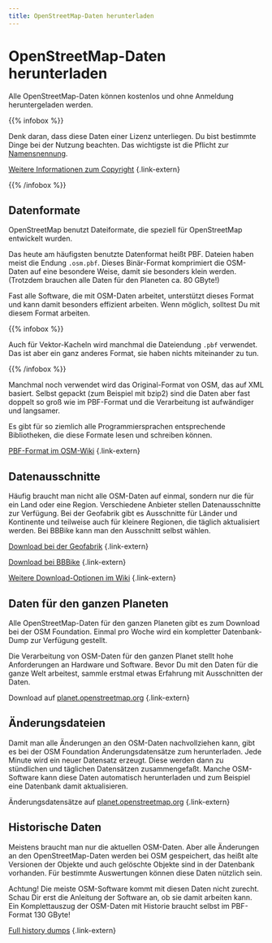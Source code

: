 ```yaml
---
title: OpenStreetMap-Daten herunterladen
---
```


# OpenStreetMap-Daten herunterladen

Alle OpenStreetMap-Daten können kostenlos und ohne Anmeldung heruntergeladen
werden.

{{% infobox %}}

Denk daran, dass diese Daten einer Lizenz unterliegen. Du bist bestimmte Dinge
bei der Nutzung beachten. Das wichtigste ist die Pflicht zur
[Namensnennung](/nutzen/namensnennung/).

[Weitere Informationen zum Copyright](https://www.openstreetmap.org/copyright)
{.link-extern}

{{% /infobox %}}

## Datenformate

OpenStreetMap benutzt Dateiformate, die speziell für OpenStreetMap entwickelt
wurden.

Das heute am häufigsten benutzte Datenformat heißt PBF. Dateien haben meist
die Endung `.osm.pbf`. Dieses Binär-Format komprimiert die OSM-Daten auf eine
besondere Weise, damit sie besonders klein werden. (Trotzdem brauchen alle
Daten für den Planeten ca. 80 GByte!)

Fast alle Software, die mit OSM-Daten arbeitet, unterstützt dieses Format
und kann damit besonders effizient arbeiten. Wenn möglich, solltest Du mit
diesem Format arbeiten.

{{% infobox %}}

Auch für Vektor-Kacheln wird manchmal die Dateiendung `.pbf` verwendet. Das
ist aber ein ganz anderes Format, sie haben nichts miteinander zu tun.

{{% /infobox %}}

Manchmal noch verwendet wird das Original-Format von OSM, das auf XML
basiert. Selbst gepackt (zum Beispiel mit bzip2) sind die Daten aber fast
doppelt so groß wie im PBF-Format und die Verarbeitung ist aufwändiger und
langsamer.

Es gibt für so ziemlich alle Programmiersprachen entsprechende Bibliotheken,
die diese Formate lesen und schreiben können.

[PBF-Format im OSM-Wiki](https://wiki.openstreetmap.org/wiki/PBF_Format)
{.link-extern}

## Datenausschnitte

Häufig braucht man nicht alle OSM-Daten auf einmal, sondern nur die für ein
Land oder eine Region. Verschiedene Anbieter stellen Datenausschnitte zur
Verfügung. Bei der Geofabrik gibt es Ausschnitte für Länder und Kontinente und
teilweise auch für kleinere Regionen, die täglich aktualisiert werden. Bei
BBBike kann man den Ausschnitt selbst wählen.

[Download bei der Geofabrik](https://download.geofabrik.de/)
{.link-extern}

[Download bei BBBike](https://download.bbbike.org/osm/)
{.link-extern}

[Weitere Download-Optionen im Wiki](https://wiki.openstreetmap.org/wiki/Planet.osm)
{.link-extern}

## Daten für den ganzen Planeten

Alle OpenStreetMap-Daten für den ganzen Planeten gibt es zum Download bei der
OSM Foundation. Einmal pro Woche wird ein kompletter Datenbank-Dump zur
Verfügung gestellt.

Die Verarbeitung von OSM-Daten für den ganzen Planet stellt hohe
Anforderungen an Hardware und Software. Bevor Du mit den Daten für die ganze
Welt arbeitest, sammle erstmal etwas Erfahrung mit Ausschnitten der Daten.

Download auf [planet.openstreetmap.org](https://planet.openstreetmap.org/)
{.link-extern}

## Änderungsdateien

Damit man alle Änderungen an den OSM-Daten nachvollziehen kann, gibt es bei der
OSM Foundation Änderungsdatensätze zum herunterladen. Jede Minute wird ein
neuer Datensatz erzeugt. Diese werden dann zu stündlichen und täglichen
Datensätzen zusammengefaßt. Manche OSM-Software kann diese Daten automatisch
herunterladen und zum Beispiel eine Datenbank damit aktualisieren.

Änderungsdatensätze auf [planet.openstreetmap.org](https://planet.openstreetmap.org/replication)
{.link-extern}

## Historische Daten

Meistens braucht man nur die aktuellen OSM-Daten. Aber alle Änderungen an den
OpenStreetMap-Daten werden bei OSM gespeichert, das heißt alte Versionen der
Objekte und auch gelöschte Objekte sind in der Datenbank vorhanden. Für
bestimmte Auswertungen können diese Daten nützlich sein.

Achtung! Die meiste OSM-Software kommt mit diesen Daten nicht zurecht. Schau
Dir erst die Anleitung der Software an, ob sie damit arbeiten kann. Ein
Komplettauszug der OSM-Daten mit Historie braucht selbst im PBF-Format 130
GByte!

[Full history dumps](https://planet.openstreetmap.org/pbf/full-history/)
{.link-extern}

